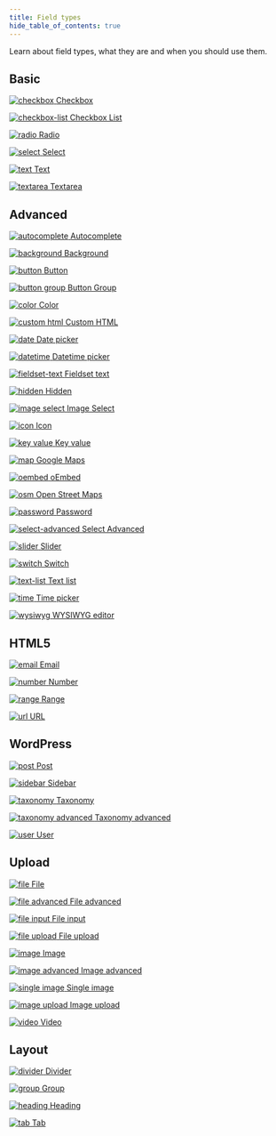 ```yaml
---
title: Field types
hide_table_of_contents: true
---
```


Learn about field types, what they are and when you should use them.

## Basic

<div className="thumbs color-blue">

[![checkbox](/thumbs/checkbox.png) <span className="thumb_text">Checkbox</span>](/fields/checkbox/)

[![checkbox-list](/thumbs/checkbox-list.png) <span className="thumb_text">Checkbox List</span>](/fields/checkbox-list/)

[![radio](/thumbs/radio.png) <span className="thumb_text">Radio</span>](/fields/radio/)

[![select](/thumbs/select.png) <span className="thumb_text">Select</span>](/fields/select/)

[![text](/thumbs/text.png) <span className="thumb_text">Text</span>](/fields/text/)

[![textarea](/thumbs/textarea.png) <span className="thumb_text">Textarea</span>](/fields/textarea/)

</div>

## Advanced

<div className="thumbs color-green">

[![autocomplete](/thumbs/autocomplete.png) <span className="thumb_text">Autocomplete</span>](/fields/autocomplete/)

[![background](/thumbs/background.png) <span className="thumb_text">Background</span>](/fields/background/)

[![button](/thumbs/button.png) <span className="thumb_text">Button</span>](/fields/button/)

[![button group](/thumbs/button-group.png) <span className="thumb_text">Button Group</span>](/fields/button-group/)

[![color](/thumbs/color.png) <span className="thumb_text">Color</span>](/fields/color/)

[![custom html](/thumbs/custom-html.png) <span className="thumb_text">Custom HTML</span>](/fields/custom-html/)

[![date](/thumbs/date.png) <span className="thumb_text">Date picker</span>](/fields/date/)

[![datetime](/thumbs/datetime.png) <span className="thumb_text">Datetime picker</span>](/fields/datetime/)

[![fieldset-text](/thumbs/fieldset-text.png) <span className="thumb_text">Fieldset text</span>](/fields/fieldset-text/)

[![hidden](/thumbs/hidden.png) <span className="thumb_text">Hidden</span>](/fields/hidden/)

[![image select](/thumbs/image-select.png) <span className="thumb_text">Image Select</span>](/fields/image-select/)

[![icon](https://i0.wp.com/images.elightup.com/meta-box/docs/fields/icon/thumb.png) <span className="thumb_text">Icon</span>](/fields/icon/)

[![key value](/thumbs/key-value.png) <span className="thumb_text">Key value</span>](/fields/key-value/)

[![map](/thumbs/map.png) <span className="thumb_text">Google Maps</span>](/fields/map/)

[![oembed](/thumbs/oembed.png) <span className="thumb_text">oEmbed</span>](/fields/oembed/)

[![osm](/thumbs/osm.png) <span className="thumb_text">Open Street Maps</span>](/fields/osm/)

[![password](/thumbs/password.png) <span className="thumb_text">Password</span>](/fields/password/)

[![select-advanced](/thumbs/select-advanced.png) <span className="thumb_text">Select Advanced</span>](/fields/select-advanced/)

[![slider](/thumbs/slider.png) <span className="thumb_text">Slider</span>](/fields/slider/)

[![switch](/thumbs/switch.png) <span className="thumb_text">Switch</span>](/fields/switch/)

[![text-list](/thumbs/text-list.png) <span className="thumb_text">Text list</span>](/fields/text-list/)

[![time](/thumbs/time.png) <span className="thumb_text">Time picker</span>](/fields/time/)

[![wysiwyg](/thumbs/wysiwyg.png) <span className="thumb_text">WYSIWYG editor</span>](/fields/wysiwyg/)

</div>

## HTML5

<div className="thumbs color-amber">

[![email](/thumbs/email.png) <span className="thumb_text">Email</span>](/fields/text/)

[![number](/thumbs/number.png) <span className="thumb_text">Number</span>](/fields/number/)

[![range](/thumbs/range.png) <span className="thumb_text">Range</span>](/fields/range/)

[![url](/thumbs/url.png) <span className="thumb_text">URL</span>](/fields/text/)

</div>

## WordPress

<div className="thumbs color-red">

[![post](/thumbs/post.png) <span className="thumb_text">Post</span>](/fields/post/)

[![sidebar](/thumbs/sidebar.png) <span className="thumb_text">Sidebar</span>](/fields/sidebar/)

[![taxonomy](/thumbs/taxonomy.png) <span className="thumb_text">Taxonomy</span>](/fields/taxonomy/)

[![taxonomy advanced](/thumbs/taxonomy-advanced.png) <span className="thumb_text">Taxonomy advanced</span>](/fields/taxonomy-advanced/)

[![user](/thumbs/user.png) <span className="thumb_text">User</span>](/fields/user/)

</div>

## Upload

<div className="thumbs color-cyan">

[![file](/thumbs/file.png) <span className="thumb_text">File</span>](/fields/file/)

[![file advanced](/thumbs/file-advanced.png) <span className="thumb_text">File advanced</span>](/fields/file-advanced/)

[![file input](/thumbs/file-input.png) <span className="thumb_text">File input</span>](/fields/file-input/)

[![file upload](/thumbs/file-upload.png) <span className="thumb_text">File upload</span>](/fields/file-upload/)

[![image](/thumbs/image.png) <span className="thumb_text">Image</span>](/fields/image/)

[![image advanced](/thumbs/image-advanced.png) <span className="thumb_text">Image advanced</span>](/fields/image-advanced/)

[![single image](/thumbs/single-image.png) <span className="thumb_text">Single image</span>](/fields/single-image/)

[![image upload](/thumbs/image-upload.png) <span className="thumb_text">Image upload</span>](/fields/image-upload/)

[![video](/thumbs/video.png) <span className="thumb_text">Video</span>](/fields/video/)

</div>

## Layout

<div className="thumbs color-pink">

[![divider](/thumbs/divider.png) <span className="thumb_text">Divider</span>](/fields/divider/)

[![group](/thumbs/group.png) <span className="thumb_text">Group</span>](/extensions/meta-box-group/)

[![heading](/thumbs/heading.png) <span className="thumb_text">Heading</span>](/fields/heading/)

[![tab](/thumbs/tab.png) <span className="thumb_text">Tab</span>](/extensions/meta-box-tabs/)

</div>